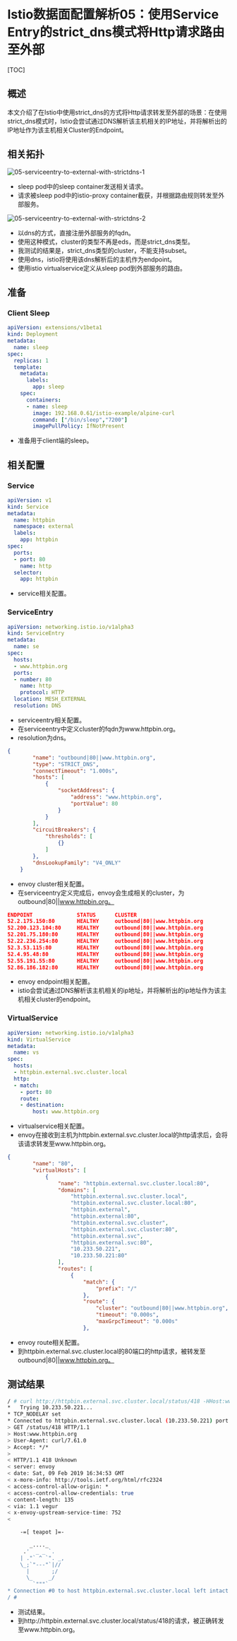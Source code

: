 # Istio数据面配置解析05：使用Service Entry的strict_dns模式将Http请求路由至外部



[TOC]



## 概述

本文介绍了在Istio中使用strict_dns的方式将Http请求转发至外部的场景：在使用strict_dns模式时，Istio会尝试通过DNS解析该主机相关的IP地址，并将解析出的IP地址作为该主机相关Cluster的Endpoint。



## 相关拓扑

![05-serviceentry-to-external-with-strictdns-1](./images/05-serviceentry-to-external-with-strictdns-1.png)

- sleep pod中的sleep container发送相关请求。
- 请求被sleep pod中的istio-proxy container截获，并根据路由规则转发至外部服务。



![05-serviceentry-to-external-with-strictdns-2](./images/05-serviceentry-to-external-with-strictdns-2.png)

- 以dns的方式，直接注册外部服务的fqdn。
- 使用这种模式，cluster的类型不再是eds，而是strict_dns类型。
- 我测试的结果是，strict_dns类型的cluster，不能支持subset。
- 使用dns，istio将使用该dns解析后的主机作为endpoint。
- 使用istio virtualservice定义从sleep pod到外部服务的路由。



## 准备

### Client Sleep

```yaml
apiVersion: extensions/v1beta1
kind: Deployment
metadata:
  name: sleep
spec:
  replicas: 1
  template:
    metadata:
      labels:
        app: sleep
    spec:
      containers:
      - name: sleep
        image: 192.168.0.61/istio-example/alpine-curl
        command: ["/bin/sleep","7200"]
        imagePullPolicy: IfNotPresent
```

- 准备用于client端的sleep。



## 相关配置

### Service

```yaml
apiVersion: v1
kind: Service
metadata:
  name: httpbin
  namespace: external
  labels:
    app: httpbin
spec:
  ports:
  - port: 80
    name: http
  selector:
    app: httpbin
```

- service相关配置。



### ServiceEntry

```yaml
apiVersion: networking.istio.io/v1alpha3
kind: ServiceEntry
metadata:
  name: se
spec:
  hosts:
  - www.httpbin.org
  ports:
  - number: 80
    name: http
    protocol: HTTP
  location: MESH_EXTERNAL
  resolution: DNS
```

- serviceentry相关配置。
- 在serviceentry中定义cluster的fqdn为www.httpbin.org。
- resolution为dns。



```json
{
        "name": "outbound|80||www.httpbin.org",
        "type": "STRICT_DNS",
        "connectTimeout": "1.000s",
        "hosts": [
            {
                "socketAddress": {
                    "address": "www.httpbin.org",
                    "portValue": 80
                }
            }
        ],
        "circuitBreakers": {
            "thresholds": [
                {}
            ]
        },
        "dnsLookupFamily": "V4_ONLY"
    }
```

- envoy cluster相关配置。
- 在serviceentry定义完成后，envoy会生成相关的cluster，为outbound|80||www.httpbin.org。



```json
ENDPOINT              STATUS      CLUSTER
52.2.175.150:80       HEALTHY     outbound|80||www.httpbin.org
52.200.123.104:80     HEALTHY     outbound|80||www.httpbin.org
52.201.75.180:80      HEALTHY     outbound|80||www.httpbin.org
52.22.236.254:80      HEALTHY     outbound|80||www.httpbin.org
52.3.53.115:80        HEALTHY     outbound|80||www.httpbin.org
52.4.95.48:80         HEALTHY     outbound|80||www.httpbin.org
52.55.191.55:80       HEALTHY     outbound|80||www.httpbin.org
52.86.186.182:80      HEALTHY     outbound|80||www.httpbin.org
```

- envoy endpoint相关配置。
- istio会尝试通过DNS解析该主机相关的ip地址，并将解析出的ip地址作为该主机相关cluster的endpoint。



### VirtualService

```yaml
apiVersion: networking.istio.io/v1alpha3
kind: VirtualService
metadata:
  name: vs
spec:
  hosts:
  - httpbin.external.svc.cluster.local
  http:
  - match:
    - port: 80
    route:
    - destination:
        host: www.httpbin.org
```

- virtualservice相关配置。
- envoy在接收到主机为httpbin.external.svc.cluster.local的http请求后，会将该请求转发至www.httpbin.org。



```json
{
        "name": "80",
        "virtualHosts": [
            {
                "name": "httpbin.external.svc.cluster.local:80",
                "domains": [
                    "httpbin.external.svc.cluster.local",
                    "httpbin.external.svc.cluster.local:80",
                    "httpbin.external",
                    "httpbin.external:80",
                    "httpbin.external.svc.cluster",
                    "httpbin.external.svc.cluster:80",
                    "httpbin.external.svc",
                    "httpbin.external.svc:80",
                    "10.233.50.221",
                    "10.233.50.221:80"
                ],
                "routes": [
                    {
                        "match": {
                            "prefix": "/"
                        },
                        "route": {
                            "cluster": "outbound|80||www.httpbin.org",
                            "timeout": "0.000s",
                            "maxGrpcTimeout": "0.000s"
                        },
```

- envoy route相关配置。
- 到httpbin.external.svc.cluster.local的80端口的http请求，被转发至outbound|80||www.httpbin.org。



## 测试结果

```bash
/ # curl http://httpbin.external.svc.cluster.local/status/418 -HHost:www.httpbin.org -v
*   Trying 10.233.50.221...
* TCP_NODELAY set
* Connected to httpbin.external.svc.cluster.local (10.233.50.221) port 80 (#0)
> GET /status/418 HTTP/1.1
> Host:www.httpbin.org
> User-Agent: curl/7.61.0
> Accept: */*
>
< HTTP/1.1 418 Unknown
< server: envoy
< date: Sat, 09 Feb 2019 16:34:53 GMT
< x-more-info: http://tools.ietf.org/html/rfc2324
< access-control-allow-origin: *
< access-control-allow-credentials: true
< content-length: 135
< via: 1.1 vegur
< x-envoy-upstream-service-time: 752
<

    -=[ teapot ]=-

       _...._
     .'  _ _ `.
    | ."` ^ `". _,
    \_;`"---"`|//
      |       ;/
      \_     _/
        `"""`
* Connection #0 to host httpbin.external.svc.cluster.local left intact
/ #
```

- 测试结果。
- 到http://httpbin.external.svc.cluster.local/status/418的请求，被正确转发至www.httpbin.org。